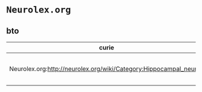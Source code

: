 # `Neurolex.org`

## bto

| curie                                                             |   usages | nodes                                                                                                                                                                                                      |
|-------------------------------------------------------------------|----------|------------------------------------------------------------------------------------------------------------------------------------------------------------------------------------------------------------|
| Neurolex.org:http://neurolex.org/wiki/Category:Hippocampal_neuron |        4 | [BTO:0005802](https://bioregistry.io/BTO:0005802), [BTO:0005803](https://bioregistry.io/BTO:0005803), [BTO:0005804](https://bioregistry.io/BTO:0005804), [BTO:0005805](https://bioregistry.io/BTO:0005805) |

